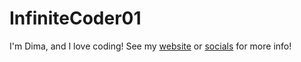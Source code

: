 # InfiniteCoder01
I'm Dima, and I love coding!
See my [website](https://www.infinitecoder.org/) or [socials](https://www.infinitecoder.org/socials) for more info!
